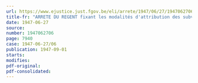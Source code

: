 ```yaml
---
url: https://www.ejustice.just.fgov.be/eli/arrete/1947/06/27/1947062706/justel
title-fr: "ARRETE DU REGENT fixant les modalités d'attribution des subventions destinées à maintenir les prix de vente des engrais azotés de production belge et destinés à l'agriculture belge"
date: 1947-06-27
source:
number: 1947062706
page: 7940
case: 1947-06-27/06
publication: 1947-09-01
starts:
modifies:
pdf-original:
pdf-consolidated:
---
```


